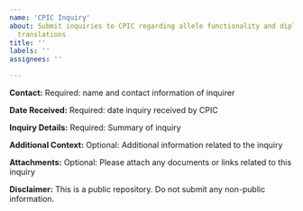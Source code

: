 ```yaml
---
name: 'CPIC Inquiry'
about: Submit inquiries to CPIC regarding allele functionality and diplotype-phenotype
  translations
title: ''
labels: ''
assignees: ''

---
```


**Contact:**
Required: name and contact information of inquirer

**Date Received:**
Required: date inquiry received by CPIC

**Inquiry Details:**
Required: Summary of inquiry

**Additional Context:**
Optional: Additional information related to the inquiry

**Attachments:**
Optional: Please attach any documents or links related to this inquiry

**Disclaimer:**
This is a public repository. Do not submit any non-public information.

